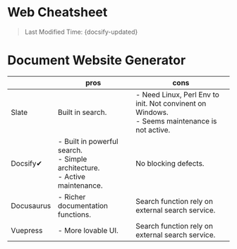 # Web Cheatsheet
> Last Modified Time: {docsify-updated}

# Document Website Generator
|            | pros                                                         | cons                                                         |
| ---------- | ------------------------------------------------------------ | ------------------------------------------------------------ |
| Slate      | Built in search.                                             | - Need Linux, Perl Env to init. Not convinent on Windows.<br />- Seems maintenance is not active. |
| Docsify✔   | - Built in powerful search.<br />- Simple architecture.<br />- Active maintenance. | No blocking defects.                                         |
| Docusaurus | - Richer documentation functions.                            | Search function rely on external search service.             |
| Vuepress   | - More lovable UI.                                           | Search function rely on external search service.             |
